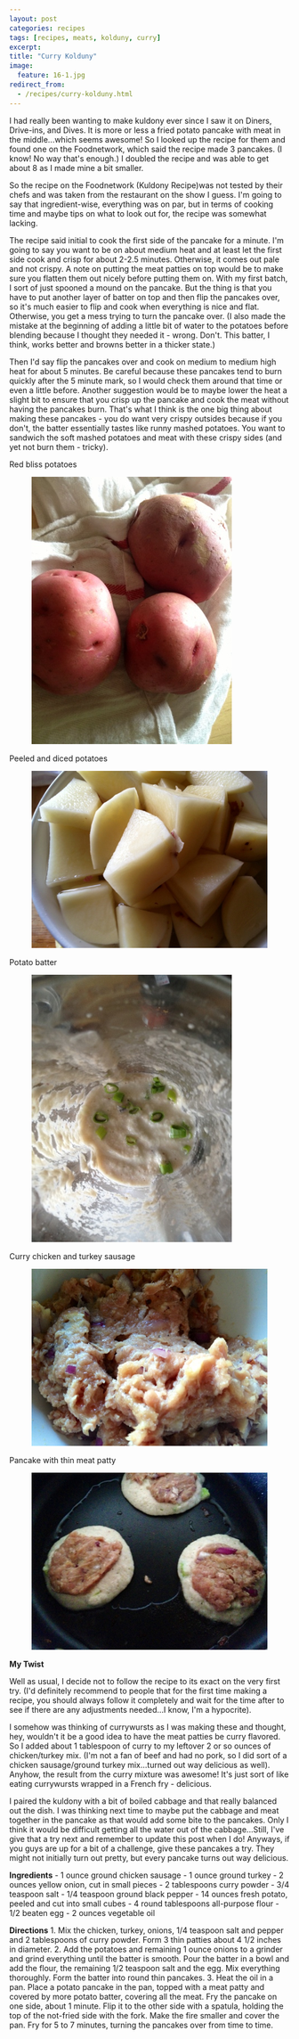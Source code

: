 ```yaml
---
layout: post
categories: recipes
tags: [recipes, meats, kolduny, curry]
excerpt: 
title: "Curry Kolduny"
image:
  feature: 16-1.jpg
redirect_from: 
  - /recipes/curry-kolduny.html
---
```


I had really been wanting to make kuldony ever since I saw it on Diners, Drive-ins, and Dives.  It is more or less a fried potato pancake with meat in the middle...which seems awesome!  So I looked up the recipe for them and found one on the Foodnetwork, which said the recipe made 3 pancakes.  (I know!  No way that's enough.) I doubled the recipe and was able to get about 8 as I made mine a bit smaller.

So the recipe on the Foodnetwork (Kuldony Recipe)was not tested by their chefs and was taken from the restaurant on the show I guess.  I'm going to say that ingredient-wise, everything was on par, but in terms of cooking time and maybe tips on what to look out for, the recipe was somewhat lacking.

The recipe said initial to cook the first side of the pancake for a minute.  I'm going to say you want to be on about medium heat and at least let the first side cook and crisp for about 2-2.5 minutes.  Otherwise, it comes out pale and not crispy.  A note on putting the meat patties on top would be to make sure you flatten them out nicely before putting them on.  With my first batch, I sort of just spooned a mound on the pancake.  But the thing is that you have to put another layer of batter on top and then flip the pancakes over, so it's much easier to flip and cook when everything is nice and flat.  Otherwise, you get a mess trying to turn the pancake over. (I also made the mistake at the beginning of adding a little bit of water to the potatoes before blending because I thought they needed it - wrong.  Don't.  This batter, I think, works better and browns better in a thicker state.)

Then I'd say flip the pancakes over and cook on medium to medium high heat for about 5 minutes.  Be careful because these pancakes tend to burn quickly after the 5 minute mark, so I would check them around that time or even a little before.  Another suggestion would be to maybe lower the heat a slight bit to ensure that you crisp up the pancake and cook the meat without having the pancakes burn.  That's what I think is the one big thing about making these pancakes - you do want very crispy outsides  because if you don't, the batter essentially tastes like runny mashed potatoes.  You want to sandwich the soft mashed potatoes and meat with these crispy sides (and yet not burn them - tricky).

Red bliss potatoes

<figure> <img src='/images/16-2.jpg'> </figure>

Peeled and diced potatoes

<figure> <img src='/images/16-3.jpg'> </figure>

Potato batter

<figure> <img src='/images/16-4.jpg'> </figure>

Curry chicken and turkey sausage

<figure> <img src='/images/16-5.jpg'> </figure>

Pancake with thin meat patty

<figure> <img src='/images/16-6.jpg'> </figure>

**My Twist**

Well as usual, I decide not to follow the recipe to its exact on the very first try.  (I'd definitely recommend to people that for the first time making a recipe, you should always follow it completely and wait for the time after to see if there are any adjustments needed...I know, I'm a hypocrite).

I somehow was thinking of currywursts as I was making these and thought, hey, wouldn't it be a good idea to have the meat patties be curry flavored.  So I added about 1 tablespoon of curry to my leftover 2 or so ounces of chicken/turkey mix.  (I'm not a fan of beef and had no pork, so I did sort of a chicken sausage/ground turkey mix...turned out way delicious as well).  Anyhow, the result from the curry mixture was awesome!  It's just sort of like eating currywursts wrapped in a French fry - delicious.

I paired the kuldony with a bit of boiled cabbage and that really balanced out the dish.  I was thinking next time to maybe put the cabbage and meat together in the pancake as that would add some bite to the pancakes.  Only I think it would be difficult getting all the water out of the cabbage...Still, I've give that a try next and remember to update this post when I do!  Anyways, if you guys are up for a bit of a challenge, give these pancakes a try. They might not initially turn out pretty, but every pancake turns out way delicious.
<section class='recipe'>
<p><strong>Ingredients</strong>
- 1 ounce ground chicken sausage
- 1 ounce ground turkey
- 2 ounces yellow onion, cut in small pieces
- 2 tablespoons curry powder
- 3/4 teaspoon salt
- 1/4 teaspoon ground black pepper
- 14 ounces fresh potato, peeled and cut into small cubes
- 4 round tablespoons all-purpose flour
- 1/2 beaten egg
- 2 ounces vegetable oil</p>

<p><strong>Directions</strong>
1. Mix the chicken, turkey, onions, 1/4 teaspoon salt and pepper and 2 tablespoons of curry powder. Form 3 thin patties about 4 1/2 inches in diameter.
2. Add the potatoes and remaining 1 ounce onions to a grinder and grind everything until the batter is smooth. Pour the batter in a bowl and add the flour, the remaining 1/2 teaspoon salt and the egg. Mix everything thoroughly. Form the batter into round thin pancakes.
3. Heat the oil in a pan. Place a potato pancake in the pan, topped with a meat patty and covered by more potato batter, covering all the meat. Fry the pancake on one side, about 1 minute. Flip it to the other side with a spatula, holding the top of the not-fried side with the fork. Make the fire smaller and cover the pan. Fry for 5 to 7 minutes, turning the pancakes over from time to time.</p></section>